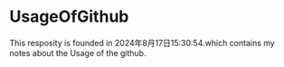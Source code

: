 # UsageOfGithub
This resposity is founded in 2024年8月17日15:30:54.which contains my notes about the Usage of the github.
